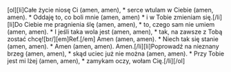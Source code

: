 [ol][li]Całe życie niosę Ci (amen, amen), * serce wtulam w Ciebie (amen, amen). * Oddaję to, co boli mnie (amen, amen) * i w Tobie zmieniam się.[/li][li]Do Ciebie me pragnienia ślę (amen, amen), * to, czego sam nie umiem (amen, amen). * I jeśli taka wola jest (amen, amen), * tak, na zawsze z Tobą zostać chcę![br/][em]Ref.[/em] Amen (amen, amen). * Niech tak się stanie (amen, amen). * Amen (amen, amen). Amen.[/li][li]Poprowadź na nieznany brzeg (amen, amen), * skąd uciec już nie można (amen, amen). * Przy Tobie jest mi lżej (amen, amen), * zamykam oczy, wołam Cię.[/li][/ol]